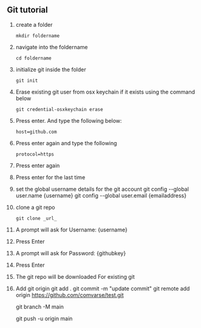 ## Git tutorial
1. create a folder
    
    ```mkdir foldername```
2. navigate into the foldername
    
    ```cd foldername```
3. initialize git inside the folder
    
    ```git init```
4. Erase existing git user from osx keychain if it exists using the command below
    
    ```git credential-osxkeychain erase``` 
5. Press enter. And type the following below:
    
    ```host=github.com```
6. Press enter again and type the following
    
    ```protocol=https```
7. Press enter again
8. Press enter for the last time
9. set the global username details for the git account
    git config --global user.name {username}
    git config --global user.email {emailaddress}
10. clone a git repo
    
    ```git clone _url_```
11. A prompt will ask for Username: {username}
12. Press Enter
13. A prompt will ask for Password: {githubkey}
14. Press Enter
15. The git repo will be downloaded
For existing git
16. Add git origin
    git add .
    git commit -m "update commit"
    git remote add origin https://github.com/comvarse/test.git

    git branch -M main

    git push -u origin main 
